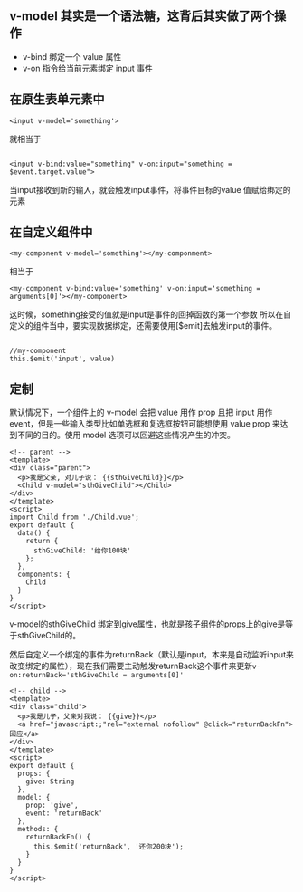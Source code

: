 ## v-model 其实是一个语法糖，这背后其实做了两个操作

- v-bind 绑定一个 value 属性
- v-on 指令给当前元素绑定 input 事件

## 在原生表单元素中

```
<input v-model='something'>
```
就相当于
```

<input v-bind:value="something" v-on:input="something = $event.target.value">

```
当input接收到新的输入，就会触发input事件，将事件目标的value 值赋给绑定的元素


## 在自定义组件中

```
<my-component v-model='something'></my-componment>

```
相当于

```
<my-component v-bind:value='something' v-on:input='something = arguments[0]'></my-component>

```
这时候，something接受的值就是input是事件的回掉函数的第一个参数
所以在自定义的组件当中，要实现数据绑定，还需要使用[$emit]去触发input的事件。
```

//my-component
this.$emit('input', value)
```

## 定制

默认情况下，一个组件上的 v-model 会把 value 用作 prop 且把 input 用作 event，但是一些输入类型比如单选框和复选框按钮可能想使用 value prop 来达到不同的目的。使用 model 选项可以回避这些情况产生的冲突。

```
<!-- parent -->
<template>
<div class="parent">
  <p>我是父亲, 对儿子说： {{sthGiveChild}}</p>
  <Child v-model="sthGiveChild"></Child>
</div>
</template>
<script>
import Child from './Child.vue';
export default {
  data() {
    return {
      sthGiveChild: '给你100块'
    };
  },
  components: {
    Child
  }
}
</script>
```
v-model的sthGiveChild 绑定到give属性，也就是孩子组件的props上的give是等于sthGiveChild的。

然后自定义一个绑定的事件为returnBack（默认是input，本来是自动监听input来改变绑定的属性），现在我们需要主动触发returnBack这个事件来更新`v-on:returnBack='sthGiveChild = arguments[0]'`
```
<!-- child -->
<template>
<div class="child">
  <p>我是儿子，父亲对我说： {{give}}</p>
  <a href="javascript:;"rel="external nofollow" @click="returnBackFn">回应</a>
</div>
</template>
<script>
export default {
  props: {
    give: String
  },
  model: {
    prop: 'give',
    event: 'returnBack'
  },
  methods: {
    returnBackFn() {
      this.$emit('returnBack', '还你200块');
    }
  }
}
</script>
```